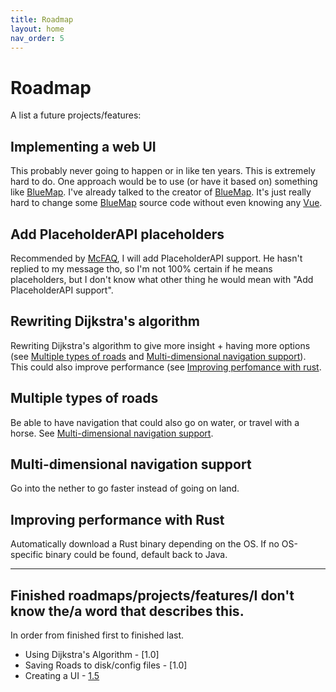 ```yaml
---
title: Roadmap
layout: home
nav_order: 5
---
```


# Roadmap
A list a future projects/features:

## Implementing a web UI
This probably never going to happen or in like ten years. This is extremely hard to do. One approach would be to use (or have it based on) something like [BlueMap]. I've already talked to the creator of [BlueMap]. It's just really hard to change some [BlueMap] source code without even knowing any [Vue].

## Add PlaceholderAPI placeholders
Recommended by [McFAQ], I will add PlaceholderAPI support. He hasn't replied to my message tho, so I'm not 100% certain if he means placeholders, but I don't know what other thing he would mean with "Add PlaceholderAPI support".

## Rewriting Dijkstra's algorithm
Rewriting Dijkstra's algorithm to give more insight + having more options (see [Multiple types of roads](#multiple-types-of-roads) and [Multi-dimensional navigation support](#multi-dimensional-navigation-support)). This could also improve performance (see [Improving perfomance with rust](#improving-performance-with-rust).

## Multiple types of roads
Be able to have navigation that could also go on water, or travel with a horse. See [Multi-dimensional navigation support](#multi-dimensional-navigation-support).

## Multi-dimensional navigation support
Go into the nether to go faster instead of going on land.

## Improving performance with Rust
Automatically download a Rust binary depending on the OS. If no OS-specific binary could be found, default back to Java.

---

## Finished roadmaps/projects/features/I don't know the/a word that describes this.

In order from finished first to finished last.

- Using Dijkstra's Algorithm - [1.0]
- Saving Roads to disk/config files - [1.0]
- Creating a UI - [1.5]

[BlueMap]: https://bluemap.bluecolored.de/
[Vue]: https://vuejs.org/
[McFAQ]: https://www.spigotmc.org/members/mcfaq.181238/
[1.1]: https://github.com/Abelkrijgtalles/mojang-maps/releases/tag/v1.0
[1.5]: https://github.com/Abelkrijgtalles/mojang-maps/releases/tag/v1.5